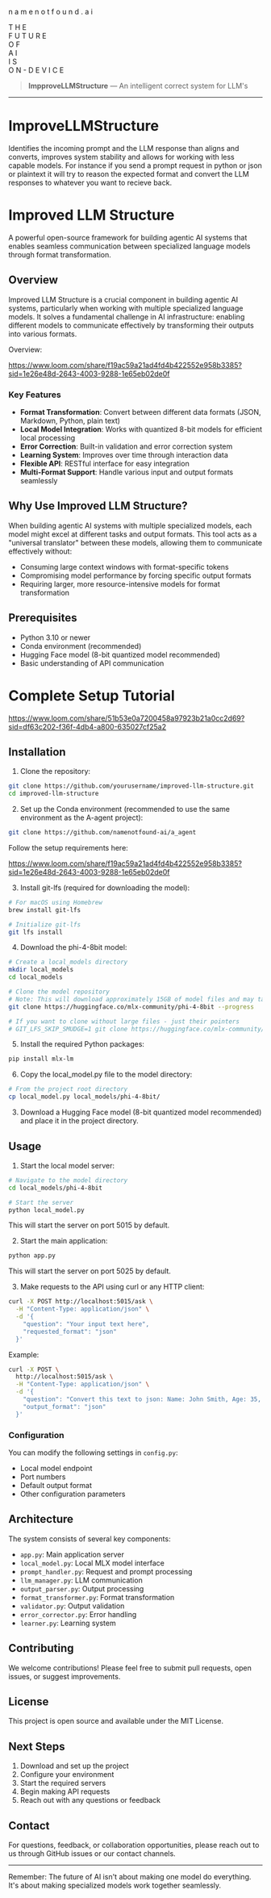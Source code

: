 
 n a m e n o t f o u n d . a i            

 T H E      
 F U T U R E      
 O F      
 A I      
 I S     
 O N - D E V I C E                     


> **ImpproveLLMStructure** — An intelligent correct system for LLM's

---



# ImproveLLMStructure
Identifies the incoming prompt and the LLM response than aligns and converts, improves system stability and allows for working with less capable models. 
For instance if you send a prompt request in python or json or plaintext it will try to reason the expected format and convert the LLM responses to whatever you want to recieve back.

# Improved LLM Structure

A powerful open-source framework for building agentic AI systems that enables seamless communication between specialized language models through format transformation.

## Overview

Improved LLM Structure is a crucial component in building agentic AI systems, particularly when working with multiple specialized language models. It solves a fundamental challenge in AI infrastructure: enabling different models to communicate effectively by transforming their outputs into various formats.

Overview:

[https://www.loom.com/share/f19ac59a21ad4fd4b422552e958b3385?sid=1e26e48d-2643-4003-9288-1e65eb02de0f
](https://www.loom.com/share/ffd58ea942ef4cbcabfc6df6107cbac4?sid=efca057c-6e78-4080-994b-a961e245d75e)

### Key Features

- **Format Transformation**: Convert between different data formats (JSON, Markdown, Python, plain text)
- **Local Model Integration**: Works with quantized 8-bit models for efficient local processing
- **Error Correction**: Built-in validation and error correction system
- **Learning System**: Improves over time through interaction data
- **Flexible API**: RESTful interface for easy integration
- **Multi-Format Support**: Handle various input and output formats seamlessly

## Why Use Improved LLM Structure?

When building agentic AI systems with multiple specialized models, each model might excel at different tasks and output formats. This tool acts as a "universal translator" between these models, allowing them to communicate effectively without:

- Consuming large context windows with format-specific tokens
- Compromising model performance by forcing specific output formats
- Requiring larger, more resource-intensive models for format transformation

## Prerequisites

- Python 3.10 or newer
- Conda environment (recommended)
- Hugging Face model (8-bit quantized model recommended)
- Basic understanding of API communication

# Complete Setup Tutorial

https://www.loom.com/share/51b53e0a7200458a97923b21a0cc2d69?sid=df63c202-f36f-4db4-a800-635027cf25a2

## Installation

1. Clone the repository:
```bash
git clone https://github.com/yourusername/improved-llm-structure.git
cd improved-llm-structure
```

2. Set up the Conda environment (recommended to use the same environment as the A-agent project):
```bash
git clone https://github.com/namenotfound-ai/a_agent
```
Follow the setup requirements here:

https://www.loom.com/share/f19ac59a21ad4fd4b422552e958b3385?sid=1e26e48d-2643-4003-9288-1e65eb02de0f

3. Install git-lfs (required for downloading the model):
```bash
# For macOS using Homebrew
brew install git-lfs

# Initialize git-lfs
git lfs install
```

4. Download the phi-4-8bit model:
```bash
# Create a local_models directory
mkdir local_models
cd local_models

# Clone the model repository
# Note: This will download approximately 15GB of model files and may take several minutes
git clone https://huggingface.co/mlx-community/phi-4-8bit --progress

# If you want to clone without large files - just their pointers
# GIT_LFS_SKIP_SMUDGE=1 git clone https://huggingface.co/mlx-community/phi-4-8bit
```

5. Install the required Python packages:
```bash
pip install mlx-lm
```

6. Copy the local_model.py file to the model directory:
```bash
# From the project root directory
cp local_model.py local_models/phi-4-8bit/
```

3. Download a Hugging Face model (8-bit quantized model recommended) and place it in the project directory.

## Usage

1. Start the local model server:
```bash
# Navigate to the model directory
cd local_models/phi-4-8bit

# Start the server
python local_model.py
```
This will start the server on port 5015 by default.

2. Start the main application:
```bash
python app.py
```
This will start the server on port 5025 by default.

3. Make requests to the API using curl or any HTTP client:
```bash
curl -X POST http://localhost:5015/ask \
  -H "Content-Type: application/json" \
  -d '{
    "question": "Your input text here",
    "requested_format": "json"
  }'
```
Example:
```bash
curl -X POST \
  http://localhost:5015/ask \
  -H "Content-Type: application/json" \
  -d '{
    "question": "Convert this text to json: Name: John Smith, Age: 35, Occupation: Software Engineer, Skills: Python, JavaScript, SQL",
    "output_format": "json"
  }'
```


### Configuration

You can modify the following settings in `config.py`:
- Local model endpoint
- Port numbers
- Default output format
- Other configuration parameters

## Architecture

The system consists of several key components:

- `app.py`: Main application server
- `local_model.py`: Local MLX model interface
- `prompt_handler.py`: Request and prompt processing
- `llm_manager.py`: LLM communication
- `output_parser.py`: Output processing
- `format_transformer.py`: Format transformation
- `validator.py`: Output validation
- `error_corrector.py`: Error handling
- `learner.py`: Learning system

## Contributing

We welcome contributions! Please feel free to submit pull requests, open issues, or suggest improvements.

## License

This project is open source and available under the MIT License.

## Next Steps

1. Download and set up the project
2. Configure your environment
3. Start the required servers
4. Begin making API requests
5. Reach out with any questions or feedback

## Contact

For questions, feedback, or collaboration opportunities, please reach out to us through GitHub issues or our contact channels.

---

Remember: The future of AI isn't about making one model do everything. It's about making specialized models work together seamlessly.
